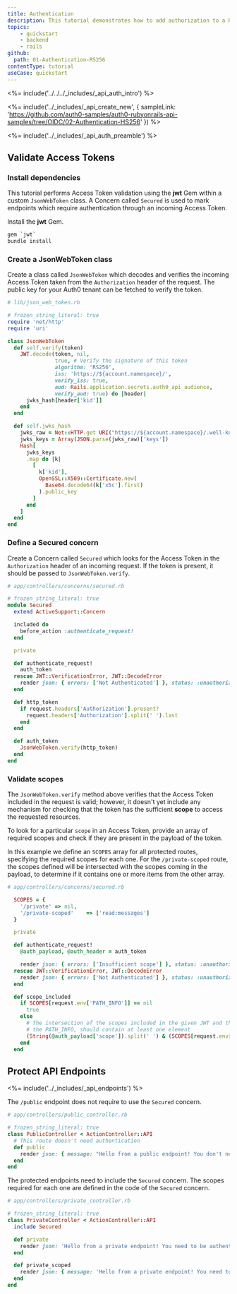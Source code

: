 ```yaml
---
title: Authentication
description: This tutorial demonstrates how to add authorization to a Ruby on Rails API.
topics:
    - quickstart
    - backend
    - rails
github:
  path: 01-Authentication-RS256
contentType: tutorial
useCase: quickstart
---
```


<%= include('../../../_includes/_api_auth_intro') %>

<%= include('../_includes/_api_create_new', { sampleLink: 'https://github.com/auth0-samples/auth0-rubyonrails-api-samples/tree/OIDC/02-Authentication-HS256' }) %>

<%= include('../_includes/_api_auth_preamble') %>

## Validate Access Tokens

### Install dependencies

This tutorial performs Access Token validation using the  **jwt** Gem within a custom `JsonWebToken` class. A Concern called `Secured` is used to mark endpoints which require authentication through an incoming Access Token. 

Install the **jwt** Gem.

```bash
gem `jwt`
bundle install
```

### Create a JsonWebToken class

Create a class called `JsonWebToken` which decodes and verifies the incoming Access Token taken from the `Authorization` header of the request. The public key for your Auth0 tenant can be fetched to verify the token.

```rb
# lib/json_web_token.rb

# frozen_string_literal: true
require 'net/http'
require 'uri'

class JsonWebToken
  def self.verify(token)
    JWT.decode(token, nil,
               true, # Verify the signature of this token
               algorithm: 'RS256',
               iss: 'https://${account.namespace}/',
               verify_iss: true,
               aud: Rails.application.secrets.auth0_api_audience,
               verify_aud: true) do |header|
      jwks_hash[header['kid']]
    end
  end

  def self.jwks_hash
    jwks_raw = Net::HTTP.get URI("https://${account.namespace}/.well-known/jwks.json")
    jwks_keys = Array(JSON.parse(jwks_raw)['keys'])
    Hash[
      jwks_keys
      .map do |k|
        [
          k['kid'],
          OpenSSL::X509::Certificate.new(
            Base64.decode64(k['x5c'].first)
          ).public_key
        ]
      end
    ]
  end
end
```

### Define a Secured concern

Create a Concern called `Secured` which looks for the Access Token in the `Authorization` header of an incoming request. If the token is present, it should be passed to `JsonWebToken.verify`.

```rb
# app/controllers/concerns/secured.rb

# frozen_string_literal: true
module Secured
  extend ActiveSupport::Concern

  included do
    before_action :authenticate_request!
  end

  private

  def authenticate_request!
    auth_token
  rescue JWT::VerificationError, JWT::DecodeError
    render json: { errors: ['Not Authenticated'] }, status: :unauthorized
  end

  def http_token
    if request.headers['Authorization'].present?
      request.headers['Authorization'].split(' ').last
    end
  end

  def auth_token
    JsonWebToken.verify(http_token)
  end
end
```

### Validate scopes

The `JsonWebToken.verify` method above verifies that the Access Token included in the request is valid; however, it doesn't yet include any mechanism for checking that the token has the sufficient **scope** to access the requested resources.

To look for a particular `scope` in an Access Token, provide an array of required scopes and check if they are present in the payload of the token.

In this example we define an `SCOPES` array for all protected routes, specifying the required scopes for each one. For the `/private-scoped` route, the scopes defined will be intersected with the scopes coming in the payload, to determine if it contains one or more items from the other array.

```rb
# app/controllers/concerns/secured.rb

  SCOPES = {
    '/private' => nil,
    '/private-scoped'    => ['read:messages']
  }

  private

  def authenticate_request!
    @auth_payload, @auth_header = auth_token

    render json: { errors: ['Insufficient scope'] }, status: :unauthorized unless scope_included
  rescue JWT::VerificationError, JWT::DecodeError
    render json: { errors: ['Not Authenticated'] }, status: :unauthorized
  end

  def scope_included
    if SCOPES[request.env['PATH_INFO']] == nil
      true
    else
      # The intersection of the scopes included in the given JWT and the ones in the SCOPES hash needed to access
      # the PATH_INFO, should contain at least one element
      (String(@auth_payload['scope']).split(' ') & (SCOPES[request.env['PATH_INFO']])).any?
    end
  end
```

## Protect API Endpoints

<%= include('../_includes/_api_endpoints') %>

The `/public` endpoint does not require to use the `Secured` concern.

```rb
# app/controllers/public_controller.rb

# frozen_string_literal: true
class PublicController < ActionController::API
  # This route doesn't need authentication
  def public
    render json: { message: "Hello from a public endpoint! You don't need to be authenticated to see this." }
  end
end
```

The protected endpoints need to include the `Secured` concern. The scopes required for each one are defined in the code of the `Secured` concern.

```rb
# app/controllers/private_controller.rb

# frozen_string_literal: true
class PrivateController < ActionController::API
  include Secured

  def private
    render json: 'Hello from a private endpoint! You need to be authenticated to see this.'
  end

  def private_scoped
    render json: { message: 'Hello from a private endpoint! You need to be authenticated and have a scope of read:messages to see this.' }
  end
end

```
